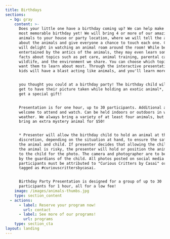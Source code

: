 ```yaml
---
title: Birthdays
sections:
  - bg: gray
    content: >-
      Does your little one have a birthday coming up? We can help make it the
      most memorable birthday yet! We will bring 4 or more of our amazing
      animals to your house or party location, where we will tell the attendees
      about the animals and give everyone a chance to touch each one. Children
      will delight in watching an animal roam around the room! While being
      entertained by the antics of the animals, they may even learn some fun
      facts about topics such as pet care, animal training, parental care, local
      wildlife, and the environment we share. You can choose which topic you
      want them to learn about most. Through the interactive presentation, the
      kids will have a blast acting like animals, and you'll learn more than


      you thought you could at a birthday party! The birthday child will even
      get to have their picture taken while holding an exotic animal*, and will
      get a special gift! 


      Presentation is for one hour, up to 30 participants. Additional adults are
      welcome to attend and watch. Can be held indoors or outdoors in warm
      weather. We always bring a variety of at least four animals, but we can
      bring an extra mystery animal for $50!


      * Presenter will allow the birthday child to hold an animal at their sole
      discretion, depending on the situation at hand, to ensure the safety of
      the animal and child. If presenter decides that allowing the child to hold
      the animal is risky, the presenter will hold or position the animal next
      to the child for the photo. The camera and photographer are to be provided
      by the guardians of the child. All photos posted on social media by the
      participants must be attributed to "Curious Critters by Casai" or hash
      tagged as #curiouscrittersbycasai. 


      Birthday Party Presentation is designed for a group of up to 30
      participants for 1 hour, all for a low fee!
    image: /images/animals-thumbs.jpg
    type: section_content
  - actions:
      - label: Reserve your program now!
        url: contact
      - label: See more of our programs!
        url: programs
    type: section_cta
layout: landing
---
```


